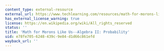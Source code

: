 ```yaml
---
content_type: external-resource
external_url: https://www.techlearning.com/resources/math-for-morons-like-us-algebra-ii
has_external_license_warning: true
license: https://en.wikipedia.org/wiki/All_rights_reserved
status: ''
title: 'Math for Morons Like Us--Algebra II: Probability'
uid: e78fe705-6248-439c-9e84-d1d66c861efd
wayback_url: ''
---
```


